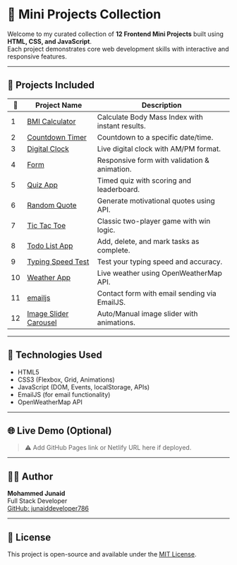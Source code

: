 # 🚀 Mini Projects Collection

Welcome to my curated collection of **12 Frontend Mini Projects** built using **HTML, CSS, and JavaScript**.  
Each project demonstrates core web development skills with interactive and responsive features.

---

## 📂 Projects Included

| 🔢 | Project Name              | Description                                     |
|----|---------------------------|-------------------------------------------------|
| 1  | [BMI Calculator](./BMI%20Calculator)         | Calculate Body Mass Index with instant results. |
| 2  | [Countdown Timer](./Countdown%20Timer)       | Countdown to a specific date/time.              |
| 3  | [Digital Clock](./Digital%20Clock)           | Live digital clock with AM/PM format.           |
| 4  | [Form](./Form)                               | Responsive form with validation & animation.    |
| 5  | [Quiz App](./Quiz%20App)                     | Timed quiz with scoring and leaderboard.        |
| 6  | [Random Quote](./Random%20Quote)             | Generate motivational quotes using API.         |
| 7  | [Tic Tac Toe](./Tic%20Tac%20Toe)             | Classic two-player game with win logic.         |
| 8  | [Todo List App](./Todo%20List%20App)         | Add, delete, and mark tasks as complete.        |
| 9  | [Typing Speed Test](./Typing%20Speed%20Test) | Test your typing speed and accuracy.            |
| 10 | [Weather App](./Weather%20App)               | Live weather using OpenWeatherMap API.          |
| 11 | [emailjs](./emailjs)                         | Contact form with email sending via EmailJS.    |
| 12 | [Image Slider Carousel](./Image%20Slider%20Carousel) | Auto/Manual image slider with animations. |

---

## 🧠 Technologies Used

- HTML5
- CSS3 (Flexbox, Grid, Animations)
- JavaScript (DOM, Events, localStorage, APIs)
- EmailJS (for email functionality)
- OpenWeatherMap API

---

## 🌐 Live Demo (Optional)

> ⚠️ Add GitHub Pages link or Netlify URL here if deployed.

---

## 👨‍💻 Author

**Mohammed Junaid**  
Full Stack Developer  
[GitHub: junaiddeveloper786](https://github.com/junaiddeveloper786)

---

## 📌 License

This project is open-source and available under the [MIT License](LICENSE).
